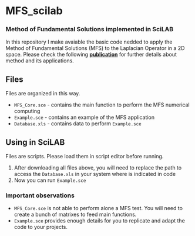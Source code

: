 # MFS_scilab
### Method of Fundamental Solutions implemented in SciLAB

In this repository I make avaiable the basic code nedded to apply the Method of Fundamental Solutions (MFS) to the Laplacian Operator in a 2D space.
Please check the following **[publication](https://www.scielo.br/j/rbrh/a/QCbHXbtzBDgBY5TzN9XTFnP/?lang=en)** for further details about method and its applications.

## Files

Files are organized in this way.

* `MFS_Core.sce` - contains the main function to perform the MFS numerical computing
* `Example.sce` - contains an example of the MFS application
* `Database.xls` - contains data to perform `Example.sce`

## Using in SciLAB

Files are scripts. Please load them in script editor before running.

1. After downloading all files above, you will need to replace the path to access the `Database.xls` in your system where is indicated in code
2. Now you can run `Example.sce`

### Important observations
* `MFS_Core.sce` is not able to perform alone a MFS test. You will need to create a bunch of matrixes to feed main functions.
* `Example.sce` provides enough details for you to replicate and adapt the code to your projects.
